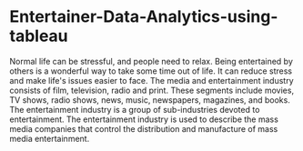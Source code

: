 # Entertainer-Data-Analytics-using-tableau
Normal life can be stressful, and people need to relax. Being entertained by others is a wonderful way to take some time out of life. It can reduce stress and make life's issues easier to face. The media and entertainment industry consists of film, television, radio and print. These segments include movies, TV shows, radio shows, news, music, newspapers, magazines, and books. The entertainment industry is a group of sub-industries devoted to entertainment. The entertainment industry is used to describe the mass media companies that control the distribution and manufacture of mass media entertainment.
